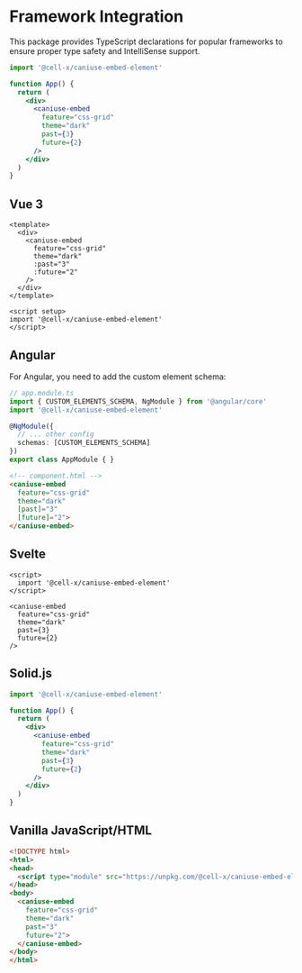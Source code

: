 # Framework Integration

This package provides TypeScript declarations for popular frameworks to ensure proper type safety and IntelliSense support.

```jsx
import '@cell-x/caniuse-embed-element'

function App() {
  return (
    <div>
      <caniuse-embed
        feature="css-grid"
        theme="dark"
        past={3}
        future={2}
      />
    </div>
  )
}
```

## Vue 3

```vue
<template>
  <div>
    <caniuse-embed
      feature="css-grid"
      theme="dark"
      :past="3"
      :future="2"
    />
  </div>
</template>

<script setup>
import '@cell-x/caniuse-embed-element'
</script>
```

## Angular

For Angular, you need to add the custom element schema:

```typescript
// app.module.ts
import { CUSTOM_ELEMENTS_SCHEMA, NgModule } from '@angular/core'
import '@cell-x/caniuse-embed-element'

@NgModule({
  // ... other config
  schemas: [CUSTOM_ELEMENTS_SCHEMA]
})
export class AppModule { }
```

```html
<!-- component.html -->
<caniuse-embed
  feature="css-grid"
  theme="dark"
  [past]="3"
  [future]="2">
</caniuse-embed>
```

## Svelte

```svelte
<script>
  import '@cell-x/caniuse-embed-element'
</script>

<caniuse-embed
  feature="css-grid"
  theme="dark"
  past={3}
  future={2}
/>
```

## Solid.js

```jsx
import '@cell-x/caniuse-embed-element'

function App() {
  return (
    <div>
      <caniuse-embed
        feature="css-grid"
        theme="dark"
        past={3}
        future={2}
      />
    </div>
  )
}
```

## Vanilla JavaScript/HTML

```html
<!DOCTYPE html>
<html>
<head>
  <script type="module" src="https://unpkg.com/@cell-x/caniuse-embed-element"></script>
</head>
<body>
  <caniuse-embed
    feature="css-grid"
    theme="dark"
    past="3"
    future="2">
  </caniuse-embed>
</body>
</html>
```
